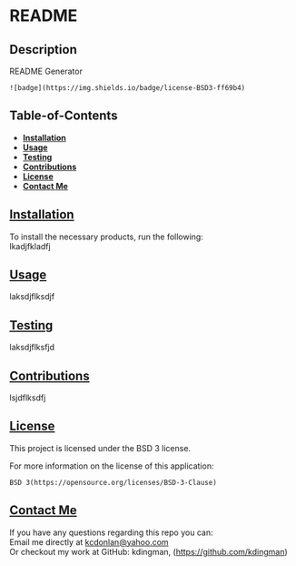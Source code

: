 
  # README

  ## **Description**
  README Generator

  
    ![badge](https://img.shields.io/badge/license-BSD3-ff69b4)

  ## **Table-of-Contents**  
  
  - [**Installation**](#installation)  
  - [**Usage**](#usage)  
  - [**Testing**](#testing)  
  - [**Contributions**](#contributions)  
  - [**License**](#license)  
  - [**Contact Me**](#contact-me)  

  ## [**Installation**](#table-of-contents)
  To install the necessary products, run the following:  
  lkadjfkladfj

  ## [**Usage**](#table-of-contents)
  laksdjflksdjf

  ## [**Testing**](#table-of-contents)
  laksdjflksfjd

  ## [**Contributions**](#table-of-contents)
  lsjdflksdfj

  ## [**License**](#table-of-contents)
  This project is licensed under the 
    BSD 3 license.

  For more information on the license of this application:
  
    BSD 3(https://opensource.org/licenses/BSD-3-Clause)  

  ## [**Contact Me**](#table-of-contents)
  If you have any questions regarding this repo you can:  
    Email me directly at kcdonlan@yahoo.com  
    Or checkout my work at GitHub: kdingman, (https://github.com/kdingman)
